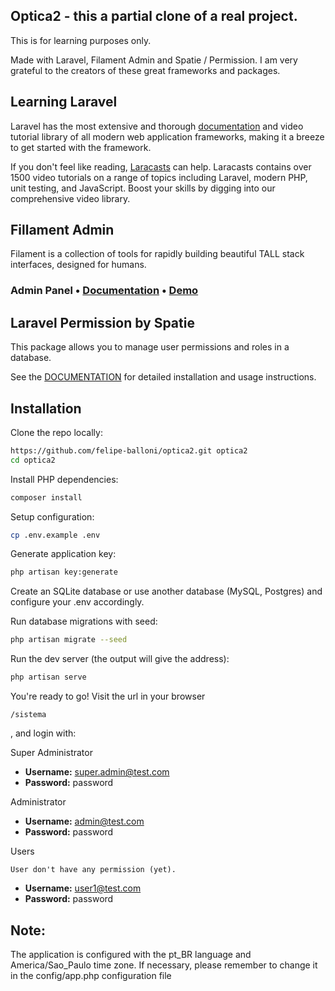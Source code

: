 ## Optica2 - this a partial clone of a real project.

This is for learning purposes only.

Made with Laravel, Filament Admin and Spatie / Permission. I am very grateful to the creators of these great frameworks and packages.

## Learning Laravel

Laravel has the most extensive and thorough [documentation](https://laravel.com/docs) and video tutorial library of all modern web application frameworks, making it a breeze to get started with the framework.

If you don't feel like reading, [Laracasts](https://laracasts.com) can help. Laracasts contains over 1500 video tutorials on a range of topics including Laravel, modern PHP, unit testing, and JavaScript. Boost your skills by digging into our comprehensive video library.

## Fillament Admin

Filament is a collection of tools for rapidly building beautiful TALL stack interfaces, designed for humans.

### Admin Panel • [Documentation](https://filamentadmin.com/docs/admin) • [Demo](https://demo.filamentadmin.com)

## Laravel Permission by Spatie

This package allows you to manage user permissions and roles in a database.

See the [DOCUMENTATION](https://docs.spatie.be/laravel-permission/) for detailed installation and usage instructions.

## Installation

Clone the repo locally:

```sh
https://github.com/felipe-balloni/optica2.git optica2
cd optica2
```

Install PHP dependencies:

```sh
composer install
```

Setup configuration:

```sh
cp .env.example .env
```

Generate application key:

```sh
php artisan key:generate
```

Create an SQLite database or use another database (MySQL, Postgres) and configure your .env accordingly.

Run database migrations with seed:

```sh
php artisan migrate --seed
```

Run the dev server (the output will give the address):

```sh
php artisan serve
```

You're ready to go! Visit the url in your browser
    
    /sistema

, and login with:

Super Administrator
- **Username:** super.admin@test.com
- **Password:** password

Administrator
- **Username:** admin@test.com
- **Password:** password

Users

    User don't have any permission (yet).

- **Username:** user1@test.com
- **Password:** password

## Note:
The application is configured with the pt_BR language and America/Sao_Paulo time zone. If necessary, please remember to change it in the config/app.php configuration file
